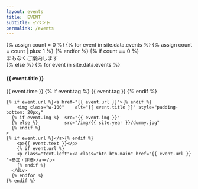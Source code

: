 ```yaml
---
layout: events
title:  EVENT
subtitle: イベント
permalink: /events
---
```

  <div class="row text-left">
    {% assign count = 0 %}
    {% for event in site.data.events %}
    {% assign count = count | plus: 1 %}
    {% endfor %}
    {% if count == 0 %}
      <div class="col-12 text-center">
        <div class='wait-for-a-moment'>まもなくご案内します</div>
    {% else %}
      {% for event in site.data.events %}
      <div class="col-md-6 col-12 p-3" id="{{ event.title }}">
        <h4 class="ws-title">{{ event.title }}</h4>
        <p>
          {{ event.time }}
          {% if event.tag %}
          <span class="badge badge-ws">{{ event.tag }}</span>
          {% endif %}
        </p>

	{% if event.url %}<a href="{{ event.url }}">{% endif %}
        <img class="w-100"    alt="{{ event.title }}" style="padding-bottom: 20px;"
	  {% if event.img %}  src="{{ event.img }}"
	  {% else %}          src="/img/{{ site.year }}/dummy.jpg"
	  {% endif %}
	>
	{% if event.url %}</a>{% endif %}
        <p>{{ event.text }}</p>
        {% if event.url %}
        <p class="text-left"><a class="btn btn-main" href="{{ event.url }} ">参加・詳細</a></p>
        {% endif %}
      </div>
      {% endfor %}
    {% endif %}
  </div>
